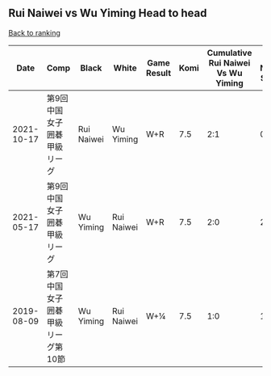 ## Rui Naiwei vs Wu Yiming Head to head

[Back to ranking](../../index.md)




| **Date** | **Comp** | **Black** | **White** | **Game Result** | **Komi** | **Cumulative Rui Naiwei Vs Wu Yiming** | **Rui Naiwei Streak** | **Wu Yiming Streak** | 
| --- | --- | --- | --- | --- | --- | --- | --- | --- |
| 2021-10-17 | 第9回中国女子囲碁甲級リーグ | Rui Naiwei | Wu Yiming | W+R | 7.5 | 2:1 | 0 | 1 | 
| 2021-05-17 | 第9回中国女子囲碁甲級リーグ | Wu Yiming | Rui Naiwei | W+R | 7.5 | 2:0 | 2 | 0 | 
| 2019-08-09 | 第7回中国女子囲碁甲級リーグ第10節 | Wu Yiming | Rui Naiwei | W+¼ | 7.5 | 1:0 | 1 | 0 |




